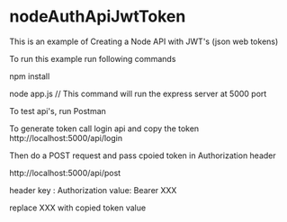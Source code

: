 # nodeAuthApiJwtToken
 This is an example of Creating a Node API with JWT's (json web tokens)

To run this example run following commands

npm install

node app.js // This command will run the express server at 5000 port

To test api's, run Postman

To generate token call login api and copy the token
http://localhost:5000/api/login

Then do a POST request and pass cpoied token in Authorization header

http://localhost:5000/api/post

header key : Authorization
       value: Bearer XXX
       
replace XXX with copied token value
 
